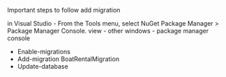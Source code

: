 Important steps to follow add migration

in Visual Studio - From the Tools menu, select NuGet Package Manager > Package Manager Console. view - other windows - package manager console

- Enable-migrations 
- Add-migration BoatRentalMigration 
- Update-database
